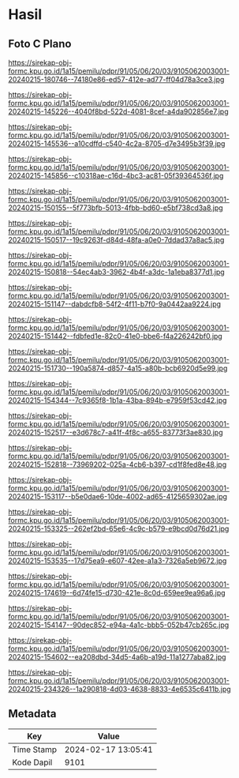 # Hasil

## Foto C Plano

https://sirekap-obj-formc.kpu.go.id/1a15/pemilu/pdpr/91/05/06/20/03/9105062003001-20240215-180746--74180e86-ed57-412e-ad77-ff04d78a3ce3.jpg

https://sirekap-obj-formc.kpu.go.id/1a15/pemilu/pdpr/91/05/06/20/03/9105062003001-20240215-145226--4040f8bd-522d-4081-8cef-a4da902856e7.jpg

https://sirekap-obj-formc.kpu.go.id/1a15/pemilu/pdpr/91/05/06/20/03/9105062003001-20240215-145536--a10cdffd-c540-4c2a-8705-d7e3495b3f39.jpg

https://sirekap-obj-formc.kpu.go.id/1a15/pemilu/pdpr/91/05/06/20/03/9105062003001-20240215-145856--c10318ae-c16d-4bc3-ac81-05f39364536f.jpg

https://sirekap-obj-formc.kpu.go.id/1a15/pemilu/pdpr/91/05/06/20/03/9105062003001-20240215-150155--5f773bfb-5013-4fbb-bd60-e5bf738cd3a8.jpg

https://sirekap-obj-formc.kpu.go.id/1a15/pemilu/pdpr/91/05/06/20/03/9105062003001-20240215-150517--19c9263f-d84d-48fa-a0e0-7ddad37a8ac5.jpg

https://sirekap-obj-formc.kpu.go.id/1a15/pemilu/pdpr/91/05/06/20/03/9105062003001-20240215-150818--54ec4ab3-3962-4b4f-a3dc-1a1eba8377d1.jpg

https://sirekap-obj-formc.kpu.go.id/1a15/pemilu/pdpr/91/05/06/20/03/9105062003001-20240215-151147--dabdcfb8-54f2-4f11-b7f0-9a0442aa9224.jpg

https://sirekap-obj-formc.kpu.go.id/1a15/pemilu/pdpr/91/05/06/20/03/9105062003001-20240215-151442--fdbfed1e-82c0-41e0-bbe6-f4a226242bf0.jpg

https://sirekap-obj-formc.kpu.go.id/1a15/pemilu/pdpr/91/05/06/20/03/9105062003001-20240215-151730--190a5874-d857-4a15-a80b-bcb6920d5e99.jpg

https://sirekap-obj-formc.kpu.go.id/1a15/pemilu/pdpr/91/05/06/20/03/9105062003001-20240215-154344--7c9365f8-1b1a-43ba-894b-e7959f53cd42.jpg

https://sirekap-obj-formc.kpu.go.id/1a15/pemilu/pdpr/91/05/06/20/03/9105062003001-20240215-152517--e3d678c7-a41f-4f8c-a655-83773f3ae830.jpg

https://sirekap-obj-formc.kpu.go.id/1a15/pemilu/pdpr/91/05/06/20/03/9105062003001-20240215-152818--73969202-025a-4cb6-b397-cd1f8fed8e48.jpg

https://sirekap-obj-formc.kpu.go.id/1a15/pemilu/pdpr/91/05/06/20/03/9105062003001-20240215-153117--b5e0dae6-10de-4002-ad65-4125659302ae.jpg

https://sirekap-obj-formc.kpu.go.id/1a15/pemilu/pdpr/91/05/06/20/03/9105062003001-20240215-153325--262ef2bd-65e6-4c9c-b579-e9bcd0d76d21.jpg

https://sirekap-obj-formc.kpu.go.id/1a15/pemilu/pdpr/91/05/06/20/03/9105062003001-20240215-153535--17d75ea9-e607-42ee-a1a3-7326a5eb9672.jpg

https://sirekap-obj-formc.kpu.go.id/1a15/pemilu/pdpr/91/05/06/20/03/9105062003001-20240215-174619--6d74fe15-d730-421e-8c0d-659ee9ea96a6.jpg

https://sirekap-obj-formc.kpu.go.id/1a15/pemilu/pdpr/91/05/06/20/03/9105062003001-20240215-154147--90dec852-e94a-4a1c-bbb5-052b47cb265c.jpg

https://sirekap-obj-formc.kpu.go.id/1a15/pemilu/pdpr/91/05/06/20/03/9105062003001-20240215-154602--ea208dbd-34d5-4a6b-a19d-11a1277aba82.jpg

https://sirekap-obj-formc.kpu.go.id/1a15/pemilu/pdpr/91/05/06/20/03/9105062003001-20240215-234326--1a290818-4d03-4638-8833-4e6535c6411b.jpg


## Metadata

| Key        | Value               |
| ---------- | ------------------- |
| Time Stamp | 2024-02-17 13:05:41 |
| Kode Dapil | 9101                |



